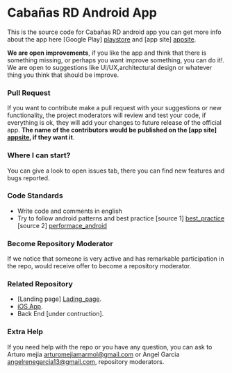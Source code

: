 
# Cabañas RD Android App


This is the source code for Cabañas RD android app you can get more info about the
app here [Google Play] [playstore] and [app site] [appsite].

**We are open improvements**, if you like the app and  think that there is something  missing, or perhaps you want  improve something, you can do it!. We are open to suggestions like UI/UX,architectural design  or whatever thing you think that should be improve.

### Pull Request

If you want to contribute make a pull request with your suggestions or new functionality, 
the project moderators will review and test your code, if everything is ok, they will add your changes to future release of the official  app. **The name of the contributors would be published on the [app site] [appsite], if they want it**.

### Where I can start?
You can give a look to open issues tab, there you can find  new features and bugs reported.


### Code Standards
 - Write code and comments in english
 - Try to follow android patterns and best practice [source 1] [best_practice] [source 2] [performace_android]

### Become Repository Moderator
If we notice that someone is very active and has remarkable participation in the repo, would receive offer to become a repository moderator. 
 
### Related Repository
- [Landing page] [Lading_page]. 
- [iOS App][ios_repo].
- Back End [under contruction].
 

### Extra Help

If you need help with the repo or you have any question, you can ask to Arturo mejia arturomejiamarmol@gmail.com or Angel Garcia angelrenegarcia13@gmail.com, repository moderators.

[Lading_page]: <https://github.com/cabanasrd/cabanasrd.github.io>
[performace_android]: <https://www.youtube.com/playlist?list=PLWz5rJ2EKKc9CBxr3BVjPTPoDPLdPIFCE>
[best_practice]: <https://www.youtube.com/playlist?list=PLWz5rJ2EKKc-lJo_RGGXL2Psr8vVCTWjM>
[playstore]: <https://play.google.com/store/apps/details?id=com.cabanasrd>
[appsite]: <http://cabanasrd.com.do/>
[ios_repo]: <https://github.com/Amejia481/CabanasRDIOSAPP/>
